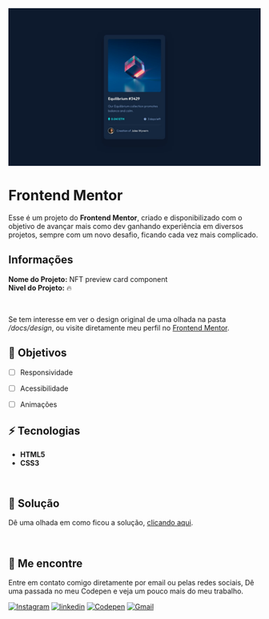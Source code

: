<img src="./docs/design/desktop-design.jpg" alt="Frontend Mentor - NFT preview card component" />

# Frontend Mentor

Esse é um projeto do <b>Frontend Mentor</b>, criado e disponibilizado com o objetivo de avançar mais como dev ganhando experiência em diversos projetos, sempre com um novo desafio, ficando cada vez mais complicado.

## Informações

<b>Nome do Projeto:</b> NFT preview card component<br />
<b>Nivel do Projeto:</b> 🔥

<br />

Se tem interesse em ver o design original de uma olhada na pasta <i>/docs/design</i>, ou visite diretamente meu perfil no <a href="/">Frontend Mentor</a>.

## 🎯 Objetivos

- [ ] Responsividade
- [ ] Acessibilidade
- [ ] Animações



## ⚡ Tecnologias

- <b>HTML5</b>
- <b>CSS3</b>

<br />


## 📢 Solução

Dê uma olhada em como ficou a solução, <a href="./index.html" title="Visitar site">clicando aqui</a>.

<br />


## 📍 Me encontre

  Entre em contato comigo diretamente por email ou pelas redes sociais, Dê uma passada no meu Codepen e veja um pouco mais do meu trabalho.

<a href="https://www.instagram.com/lucasfernando.dev/" target="_blank" /><img src="https://img.shields.io/badge/Instagram-E4405F?style=for-the-badge&logo=instagram&logoColor=white" alt="Instagram"/></a>
<a href="https://www.linkedin.com/in/frontlucasfernandodev/" target="_blank" /><img src="https://img.shields.io/badge/LinkedIn-0077B5?style=for-the-badge&logo=linkedin&logoColor=white" alt="linkedin"/></a>
<a href="https://codepen.io/lucasfernandodev" target="_blank" /><img src="https://img.shields.io/badge/Codepen-000000?style=for-the-badge&logo=codepen&logoColor=white" alt="Codepen"/></a>
<a href="mailto:lucasfernando.dev@gmail.com" target="_blank" /><img src="https://img.shields.io/badge/Gmail-D14836?style=for-the-badge&logo=gmail&logoColor=white" alt="Gmail"/></a>